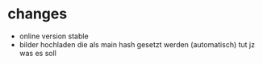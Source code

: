 # changes

- online version stable 
- bilder hochladen die als main hash gesetzt werden (automatisch) tut jz was es soll
